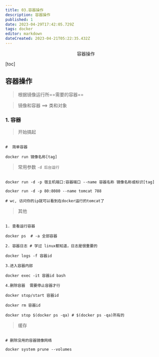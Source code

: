```yaml
---
title: 03.容器操作
description: 容器操作
published: 1
date: 2023-04-29T17:42:05.729Z
tags: docker
editor: markdown
dateCreated: 2023-04-21T05:22:35.432Z
---
```


<center>容器操作</center>

[toc]

## 容器操作

> 根据镜像运行所==需要的容器==


> 镜像和容器  ==> 类和对象

### 1. 容器

> 开始搞起

```shell

#  简单容器

docker run 镜像名称[tag]

```

> 常用参数 `-d 后台运行`

```shell

docker run -d -p 宿主机端口:容器端口 --name 容器名称 镜像名称或标识[tag]

docker run -d -p 80:8080 --name tomcat 788

# wc, 访问你的ip就可以看到在docker运行的tomcat了

```

> 其他

```shell

1. 查看运行容器

docker ps  # -a 全部容器 

2. 容器日志 # 学过 linux都知道，日志是很重要的

docker logs -f 容器id

3.进入容器内部

docker exec -it 容器id bash 

4.删除容器  需要停止容器才行

docker stop/start 容器id

docker rm 容器id

docker stop $(docker ps -qa) # $(docker ps -qa)所有的

```

> 缓存

```shell

# 删除没用的容器镜像网络

docker system prune --volumes 

```

